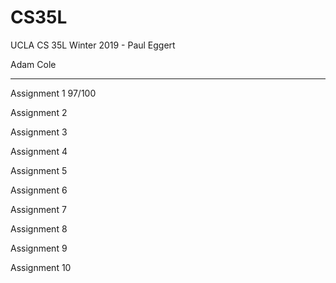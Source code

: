 # CS35L
UCLA CS 35L Winter 2019 - Paul Eggert


Adam Cole

--------------------------------------

Assignment 1    97/100

Assignment 2

Assignment 3

Assignment 4

Assignment 5

Assignment 6

Assignment 7

Assignment 8

Assignment 9

Assignment 10
